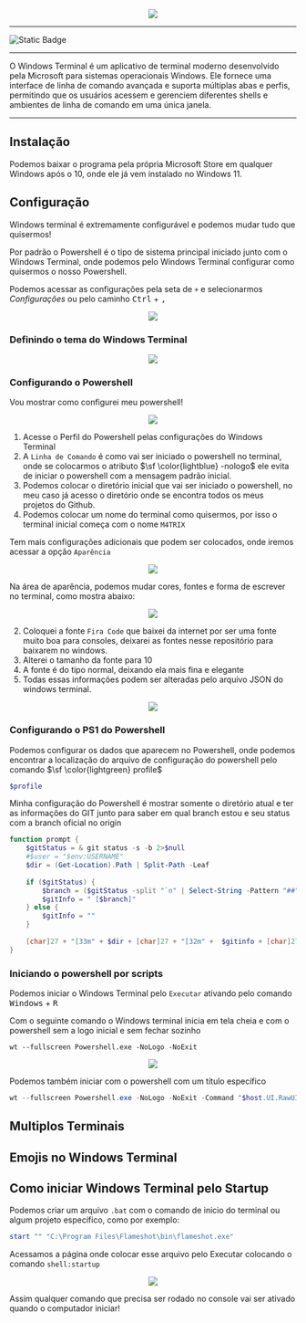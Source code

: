 <p align="center">
    <img src="images/Windows-Terminal.gif">
</p>

---

![Static Badge](https://img.shields.io/badge/1.17.11461.0-blue?logo=windowsterminal&label=Windows%20Terminal&labelColor=black)

---

O Windows Terminal é um aplicativo de terminal moderno desenvolvido pela Microsoft para sistemas operacionais Windows. Ele fornece uma interface de linha de comando avançada e suporta múltiplas abas e perfis, permitindo que os usuários acessem e gerenciem diferentes shells e ambientes de linha de comando em uma única janela.

---

## Instalação

Podemos baixar o programa pela própria Microsoft Store em qualquer Windows após o 10, onde ele já vem instalado no Windows 11.

## Configuração

Windows terminal é extremamente configurável e podemos mudar tudo que quisermos!

Por padrão o Powershell é o tipo de sistema principal iniciado junto com o Windows Terminal, onde podemos pelo Windows Terminal configurar como quisermos o nosso Powershell.

Podemos acessar as configurações pela seta de `+` e selecionarmos _Configurações_ ou pelo caminho <kbd>Ctrl</kbd> + <kbd>,</kbd>

<p align="center">
    <img src="images/1-Acessar-config.png">
</p>

### Definindo o tema do Windows Terminal

<p align="center">
    <img src="images/2-Tema-Escuro.png">
</p>

### Configurando o Powershell

Vou mostrar como configurei meu powershell!

<p align="center">
    <img src="images/3-config-powershell.png">
<p>

1. Acesse o Perfil do Powershell pelas configurações do Windows Terminal
2. A `Linha de Comando` é como vai ser iniciado o powershell no terminal, onde se colocarmos o atributo $\sf \color{lightblue} -nologo$ ele evita de iniciar o powershell com a mensagem padrão inicial.
3. Podemos colocar o diretório inicial que vai ser iniciado o powershell, no meu caso já acesso o diretório onde se encontra todos os meus projetos do Github.
4. Podemos colocar um nome do terminal como quisermos, por isso o terminal inicial começa com o nome `M4TRIX`


Tem mais configurações adicionais que podem ser colocados, onde iremos acessar a opção `Aparência`

<p align="center">
    <img src="images/4-acessar-powershell-aparencia.png">
<p>

Na área de aparência, podemos mudar cores, fontes e forma de escrever no terminal, como mostra abaixo:

<p align="center">
    <img src="images/5-fonte-no-powershell.png">
<p>

2. Coloquei a fonte `Fira Code` que baixei da internet por ser uma fonte muito boa para consoles, deixarei as fontes nesse repositório para baixarem no windows.
3. Alterei o tamanho da fonte para 10
4. A fonte é do tipo normal, deixando ela mais fina e elegante
5. Todas essas informações podem ser alteradas pelo arquivo JSON do windows terminal.

<p align="center">
    <img src="images/6-configuracao-em-formato-JSON.png">
<p>

### Configurando o PS1 do Powershell

Podemos configurar os dados que aparecem no Powershell, onde podemos encontrar a localização do arquivo de configuração do powershell pelo comando $\sf \color{lightgreen} profile$

```powershell
$profile
```

Minha configuração do Powershell é mostrar somente o diretório atual e ter as informações do GIT junto para saber em qual branch estou e seu status com a branch oficial no origin


```powershell
function prompt {
    $gitStatus = & git status -s -b 2>$null
    #$user = "$env:USERNAME"
    $dir = (Get-Location).Path | Split-Path -Leaf
    
    if ($gitStatus) {
        $branch = ($gitStatus -split "`n" | Select-String -Pattern "##")[0] -replace "## "
        $gitInfo = " [$branch]"
    } else {
        $gitInfo = ""
    }
    
    [char]27 + "[33m" + $dir + [char]27 + "[32m" +  $gitinfo + [char]27 + "[0m" + " > "
}
```

### Iniciando o powershell por scripts

Podemos iniciar o Windows Terminal pelo `Executar` ativando pelo comando <kbd>Windows</kbd> + <kbd>R</kbd>

Com o seguinte comando o Windows terminal inicia em tela cheia e com o powershell sem a logo inicial e sem fechar sozinho

```shell
wt --fullscreen Powershell.exe -NoLogo -NoExit
```

<p align="center">
    <img src="images/6-executar.png">
</p>

Podemos também iniciar com o powershell com um título específico

```powershell
wt --fullscreen Powershell.exe -NoLogo -NoExit -Command "$host.UI.RawUI.WindowTitle = 'Jarbas'"
```

## Multiplos Terminais

## Emojis no Windows Terminal

## Como iniciar Windows Terminal pelo Startup

Podemos criar um arquivo `.bat` com o comando de inicio do terminal ou algum projeto específico, como por exemplo:

```powershell
start "" "C:\Program Files\Flameshot\bin\flameshot.exe"
```

Acessamos a página onde colocar esse arquivo pelo Executar colocando o comando `shell:startup`

<p align="center">
    <img src="images/8-shell-startup.png">
</p>

Assim qualquer comando que precisa ser rodado no console vai ser ativado quando o computador iniciar!